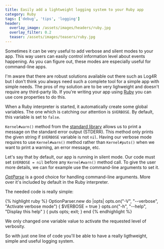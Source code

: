 ```yaml
---
title: Easily add a lightweight logging system to your Ruby app
category: Ruby
tags: ['debug', 'tips', 'logging']
header:
  overlay_image: /assets/images/headers/ruby.jpg
  overlay_filter: 0.2
  teaser: /assets/images/teasers/ruby.jpg
---
```


Sometimes it can be very useful to add verbose and silent modes to your app. This way users can easily control information level about events happening. As you can figure out, these modes are especially useful for command-line apps.

I'm aware that there are robust solutions available out there such as Log4R but I don't think you always need such a complete tool for a simple app with simple needs. The pros of my solution are to be very lighweight and doesn't require any third-party lib. If you're writing your app using [Ruby](http://www.ruby-lang.org) you can use core properties to do this.

When a Ruby interpreter is started, it automatically create some global variables. The one which is catching our attention is `$VERBOSE`. By default, this variable is set to `false`.

`Kernel#warn()` method from the [standard library](http://apidock.com/ruby/Kernel/warn) allows us to print a message on the standard error output (STDERR). This method only prints the given string if `$VERBOSE` variable is not `nil`. Having our verbose mode requires to use `Kernel#warn()` method rather than `Kernel#puts()` when we want to print a warning, an error message, etc.

Let's say that by default, our app is running in silent mode. Our code must set `$VERBOSE = nil` before any `Kernel#warn()` method call. To give the user more details, we can for example use the command-line arguments to set it.

[*OptParse*](http://apidock.com/ruby/OptionParser) is a good choice for handling command-line arguments. More over it's included by default in the Ruby interpreter.

The needed code is really simple:

{% highlight ruby %}
OptionParser.new do |opts|
  opts.on("-V", "--verbose", "Activate verbose mode") { $VERBOSE = true }
  opts.on("-h", "--help", "Display this help" ) { puts opts; exit; }
end
{% endhighlight %}

We only changed one variable value to activate the requested level of verbosity.

So with just one line of code you'll be able to have a really ligthweight, simple and useful logging system.
